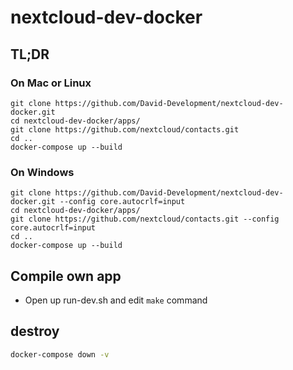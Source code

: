 # nextcloud-dev-docker


## TL;DR

### On Mac or Linux
```
git clone https://github.com/David-Development/nextcloud-dev-docker.git
cd nextcloud-dev-docker/apps/
git clone https://github.com/nextcloud/contacts.git
cd ..
docker-compose up --build
```

### On Windows
```
git clone https://github.com/David-Development/nextcloud-dev-docker.git --config core.autocrlf=input
cd nextcloud-dev-docker/apps/
git clone https://github.com/nextcloud/contacts.git --config core.autocrlf=input
cd ..
docker-compose up --build
```

## Compile own app

- Open up run-dev.sh and edit `make` command



## destroy

```bash
docker-compose down -v
```

